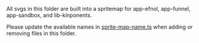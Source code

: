 All svgs in this folder are built into a spritemap for app-efnol, app-funnel, app-sandbox, and lib-kinponents.

Please update the available names in [sprite-map-name.ts](../../projects/lib-kinponents/src/lib/types/sprite-map-name.ts) when adding or removing files in this folder.

